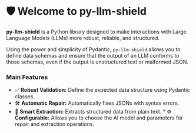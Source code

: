 # 🛡️ Welcome to py-llm-shield

**py-llm-shield** is a Python library designed to make interactions with Large Language Models (LLMs) more robust, reliable, and structured.

Using the power and simplicity of Pydantic, `py-llm-shield` allows you to define data schemas and ensure that the output of an LLM conforms to those schemas, even if the output is unstructured text or malformed JSON.

### Main Features

* ✅ **Robust Validation:** Define the expected data structure using Pydantic classes.
* 🛠️ **Automatic Repair:** Automatically fixes JSONs with syntax errors.
* 🔎 **Smart Extraction:** Extracts structured data from plain text. * ⚙️ **Configurable:** Allows you to choose the AI ​​model and parameters for repair and extraction operations.